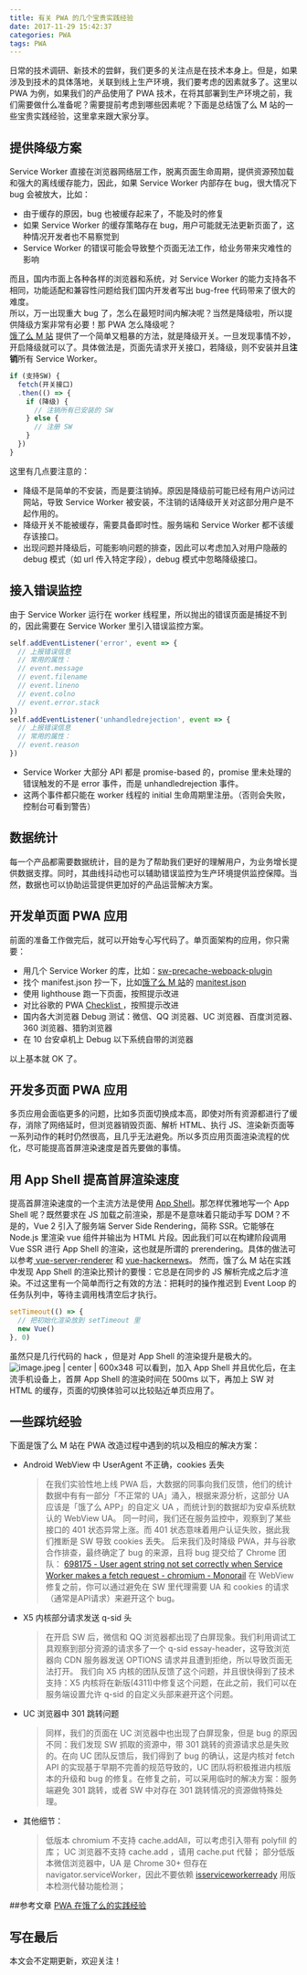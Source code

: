 ```yaml
---
title: 有关 PWA 的几个宝贵实践经验
date: 2017-11-29 15:42:37 
categories: PWA
tags: PWA
---
```

日常的技术调研、新技术的尝鲜，我们更多的关注点是在技术本身上。但是，如果涉及到技术的具体落地，关联到线上生产环境，我们要考虑的因素就多了。这里以 PWA 为例，如果我们的产品使用了 PWA 技术，在将其部署到生产环境之前，我们需要做什么准备呢？需要提前考虑到哪些因素呢？下面是总结饿了么 M 站的一些宝贵实践经验，这里拿来跟大家分享。
## 提供降级方案
Service Worker 直接在浏览器网络层工作，脱离页面生命周期，提供资源预加载和强大的离线缓存能力，因此，如果 Service Worker 内部存在 bug，很大情况下 bug 会被放大，比如：
* 由于缓存的原因，bug 也被缓存起来了，不能及时的修复
* 如果 Service Worker 的缓存策略存在 bug，用户可能就无法更新页面了，这种情况开发者也不易察觉到
* Service Worker 的错误可能会导致整个页面无法工作，给业务带来灾难性的影响


而且，国内市面上各种各样的浏览器和系统，对 Service Worker 的能力支持各不相同，功能适配和兼容性问题给我们国内开发者写出 bug-free 代码带来了很大的难度。  
所以，万一出现重大 bug 了，怎么在最短时间内解决呢？当然是降级啦，所以提供降级方案非常有必要！那 PWA 怎么降级呢？  
[饿了么 M 站](http://chuansong.me/n/1676119852913) 提供了一个简单又粗暴的方法，就是降级开关。一旦发现事情不妙，开启降级就可以了。具体做法是，页面先请求开关接口，若降级，则不安装并且**注销**所有 Service Worker。
```javascript
if (支持SW) {
  fetch(开关接口)
  .then(() => {
    if (降级) {
      // 注销所有已安装的 SW
    } else {
      // 注册 SW
    }
  })
}
```
这里有几点要注意的：
* 降级不是简单的不安装，而是要注销掉。原因是降级前可能已经有用户访问过网站，导致 Service Worker 被安装，不注销的话降级开关对这部分用户是不起作用的。
* 降级开关不能被缓存，需要具备即时性。服务端和 Service Worker 都不该缓存该接口。
* 出现问题并降级后，可能影响问题的排查，因此可以考虑加入对用户隐蔽的 debug 模式（如 url 传入特定字段），debug 模式中忽略降级接口。


## 接入错误监控
由于 Service Worker 运行在 worker 线程里，所以抛出的错误页面是捕捉不到的，因此需要在 Service Worker 里引入错误监控方案。
```javascript
self.addEventListener('error', event => {
  // 上报错误信息
  // 常用的属性：
  // event.message
  // event.filename
  // event.lineno
  // event.colno
  // event.error.stack
})
self.addEventListener('unhandledrejection', event => {
  // 上报错误信息
  // 常用的属性：
  // event.reason
})
```
* Service Worker 大部分 API 都是 promise-based 的，promise 里未处理的错误触发的不是 error 事件，而是 unhandledrejection 事件。
* 这两个事件都只能在 worker 线程的 initial 生命周期里注册。（否则会失败，控制台可看到警告）

## 数据统计
每一个产品都需要数据统计，目的是为了帮助我们更好的理解用户，为业务增长提供数据支撑。同时，其曲线抖动也可以辅助错误监控为生产环境提供监控保障。当然，数据也可以协助运营提供更加好的产品运营解决方案。
## 开发单页面 PWA 应用
前面的准备工作做完后，就可以开始专心写代码了。单页面架构的应用，你只需要：
* 用几个 Service Worker 的库，比如：[sw-precache-webpack-plugin](https://github.com/goldhand/sw-precache-webpack-plugin)
* 找个 manifest.json 抄一下，比如[饿了么 M 站]()的 [manitest.json](https://h5.ele.me/manifest.json)
* 使用 lighthouse 跑一下页面，按照提示改进
* 对比谷歌的 PWA [Checklist ](https://developers.google.com/web/progressive-web-apps/checklist)，按照提示改进
* 国内各大浏览器 Debug 测试：微信、QQ 浏览器、UC 浏览器、百度浏览器、360 浏览器、猎豹浏览器
* 在 10 台安卓机上 Debug 以下系统自带的浏览器

以上基本就 OK 了。
## 开发多页面 PWA 应用 
多页应用会面临更多的问题，比如多页面切换成本高，即使对所有资源都进行了缓存，消除了网络延时，但浏览器销毁页面、解析 HTML、执行 JS、渲染新页面等一系列动作的耗时仍然很高，且几乎无法避免。所以多页应用页面渲染流程的优化，尽可能提高首屏渲染速度是首先要做的事情。
## 用 App Shell 提高首屏渲染速度
提高首屏渲染速度的一个主流方法是使用 [App Shell](https://lark.alipay.com/fgt-mobile/be9mcc/epod4g/edit)。那怎样优雅地写一个 App Shell 呢？既然要求在 JS 加载之前渲染，那是不是意味着只能动手写 DOM？不是的，Vue 2 引入了服务端 Server Side Rendering，简称 SSR。它能够在 Node.js 里渲染 vue 组件并输出为 HTML 片段。因此我们可以在构建阶段调用 Vue SSR 进行 App Shell 的渲染，这也就是所谓的 prerendering。具体的做法可以参考[ vue-server-renderer](https://www.npmjs.com/package/vue-server-renderer) 和 [vue-hackernews](https://github.com/vuejs/vue-hackernews-2.0)。
然而，饿了么 M 站在实践中发现 App Shell 的渲染比预计的要慢：它总是在同步的 JS 解析完成之后才渲染。不过这里有一个简单而行之有效的方法：把耗时的操作推迟到 Event Loop 的任务队列中，等待主调用栈清空后才执行。
```javascript
setTimeout(() => {
  // 把初始化渲染放到 setTimeout 里
  new Vue()
}, 0)
```
虽然只是几行代码的 hack ，但是对 App Shell 的渲染提升是极大的。
![image.jpeg | center | 600x348](https://private-alipayobjects.alipay.com/alipay-rmsdeploy-image/skylark/jpeg/257f24ab-aaa8-44af-ae11-5fa9c31e6aca.jpeg "")
可以看到，加入 App Shell 并且优化后，在主流手机设备上，首屏 App Shell 的渲染时间在 500ms 以下，再加上 SW 对 HTML 的缓存，页面的切换体验可以比较贴近单页应用了。
## 一些踩坑经验
下面是饿了么 M 站在 PWA 改造过程中遇到的坑以及相应的解决方案：
* Android WebView 中 UserAgent 不正确，cookies 丢失
  > 在我们实验性地上线 PWA 后，大数据的同事向我们反馈，他们的统计数据中有有一部分「不正常的 UA」涌入，根据来源分析，这部分 UA 应该是「饿了么 APP」的自定义 UA ，而统计到的数据却为安卓系统默认的 WebView UA。
  > 同一时间，我们还在服务监控中，观察到了某些接口的 401 状态异常上涨。而 401 状态意味着用户认证失败，据此我们推断是 SW 导致 cookies 丢失。
  > 后来我们及时降级 PWA，并与谷歌合作排查，最终确定了 bug 的来源，且将 bug 提交给了 Chrome 团队： [698175 - User agent string not set correctly when Service Worker makes a fetch request - chromium - Monorail]()
  > 在 WebView 修复之前，你可以通过避免在 SW 里代理需要 UA 和 cookies 的请求（通常是API请求）来避开这个 bug。

 
* X5 内核部分请求发送 q-sid 头
  > 在开启 SW 后，微信和 QQ 浏览器都出现了白屏现象。我们利用调试工具观察到部分资源的请求多了一个 q-sid essay-header，这导致浏览器向 CDN 服务器发送 OPTIONS 请求并且遭到拒绝，所以导致页面无法打开。
  > 我们向 X5 内核的团队反馈了这个问题，并且很快得到了技术支持：X5 内核将在新版(4311)中修复这个问题，在此之前，我们可以在服务端设置允许 q-sid 的自定义头部来避开这个问题。

 
* UC 浏览器中 301 跳转问题
  > 同样，我们的页面在 UC 浏览器中也出现了白屏现象，但是 bug 的原因不同：我们发现 SW 抓取的资源中，带 301 跳转的资源请求总是失败的。在向 UC 团队反馈后，我们得到了 bug 的确认，这是内核对 fetch API 的实现基于早期不完善的规范导致的，UC 团队将积极推进内核版本的升级和 bug 的修复。在修复之前，可以采用临时的解决方案：服务端避免 301 跳转，或者 SW 中对存在 301 跳转情况的资源做特殊处理。

 
* 其他细节：
  > 低版本 chromium 不支持 cache.addAll，可以考虑引入带有 polyfill 的库；
  > UC 浏览器不支持 cache.add ，请用 cache.put 代替；
  > 部分低版本微信浏览器中，UA 是 Chrome 30+ 但存在 navigator.serviceWorker，因此不要依赖 [isserviceworkerready](https://jakearchibald.github.io/isserviceworkerready/) 用版本检测代替功能检测；

##参考文章
[PWA 在饿了么的实践经验](http://chuansong.me/n/1676119852913)

## 写在最后
本文会不定期更新，欢迎关注！



